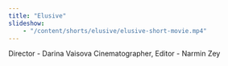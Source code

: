 ```yaml
---
title: "Elusive"
slideshow:
    - "/content/shorts/elusive/elusive-short-movie.mp4"
---
```


Director - Darina Vaisova
Cinematographer, Editor - Narmin Zey
